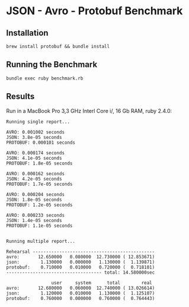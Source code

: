 # JSON - Avro - Protobuf Benchmark

## Installation

`brew install protobuf && bundle install`

## Running the Benchmark

`bundle exec ruby benchmark.rb`

## Results

Run in a MacBook Pro 3,3 GHz Interl Core i/, 16 Gb RAM, ruby 2.4.0:

```
Running single report...

AVRO: 0.001002 seconds
JSON: 3.8e-05 seconds
PROTOBUF: 0.000101 seconds

AVRO: 0.000174 seconds
JSON: 4.1e-05 seconds
PROTOBUF: 1.8e-05 seconds

AVRO: 0.000162 seconds
JSON: 4.2e-05 seconds
PROTOBUF: 1.7e-05 seconds

AVRO: 0.000204 seconds
JSON: 1.8e-05 seconds
PROTOBUF: 1.2e-05 seconds

AVRO: 0.000233 seconds
JSON: 1.4e-05 seconds
PROTOBUF: 1.1e-05 seconds


Running multiple report...

Rehearsal ----------------------------------------------
avro:       12.650000   0.080000  12.730000 ( 12.853671)
json:        1.130000   0.000000   1.130000 (  1.139871)
protobuf:    0.710000   0.010000   0.720000 (  0.718101)
------------------------------------ total: 14.580000sec

                 user     system      total        real
avro:       12.680000   0.060000  12.740000 ( 13.026614)
json:        1.120000   0.010000   1.130000 (  1.125107)
protobuf:    0.760000   0.000000   0.760000 (  0.764443)
```
